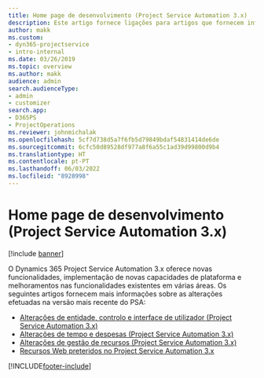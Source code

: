 ```yaml
---
title: Home page de desenvolvimento (Project Service Automation 3.x)
description: Este artigo fornece ligações para artigos que fornecem informações de desenvolvimento do Dynamics 365 Project Service Automation (PSA), versão 3.x.
author: makk
ms.custom:
- dyn365-projectservice
- intro-internal
ms.date: 03/26/2019
ms.topic: overview
ms.author: makk
audience: admin
search.audienceType:
- admin
- customizer
search.app:
- D365PS
- ProjectOperations
ms.reviewer: johnmichalak
ms.openlocfilehash: 5cf7d738d5a7f6fb5d79849bdaf54831414de6de
ms.sourcegitcommit: 6cfc50d89528df977a8f6a55c1ad39d99800d9b4
ms.translationtype: HT
ms.contentlocale: pt-PT
ms.lasthandoff: 06/03/2022
ms.locfileid: "8928998"
---
```

# <a name="development-home-page-project-service-automation-3x"></a>Home page de desenvolvimento (Project Service Automation 3.x)

[!include [banner](../../includes/psa-now-project-operations.md)]

O Dynamics 365 Project Service Automation 3.x oferece novas funcionalidades, implementação de novas capacidades de plataforma e melhoramentos nas funcionalidades existentes em várias áreas. Os seguintes artigos fornecem mais informações sobre as alterações efetuadas na versão mais recente do PSA:

- [Alterações de entidade, controlo e interface de utilizador (Project Service Automation 3.x)](../developer-guides/entity-changes-v3.x.md)
- [Alterações de tempo e despesas (Project Service Automation 3.x)](../developer-guides/time-expense-changes-v3.x.md)
- [Alterações de gestão de recursos (Project Service Automation 3.x)](../developer-guides/resource-management-changes-v3.x.md)
- [Recursos Web preteridos no Project Service Automation 3.x](../developer-guides/web-resources-deprecated-v3.x.md)


[!INCLUDE[footer-include](../../includes/footer-banner.md)]
